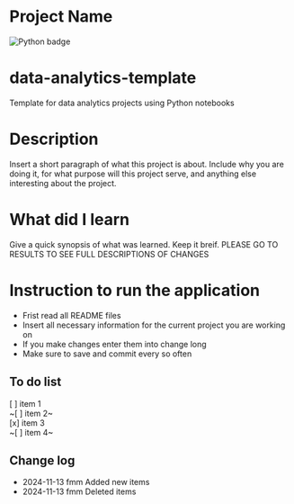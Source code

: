 # Project Name

![Python badge](https://img.shields.io/badge/Python-3776AB?style=for-the-badge&logo=python&logoColor=white)

# data-analytics-template

Template for data analytics projects using Python notebooks

# Description

Insert a short paragraph of what this project is about. Include why you are doing it, for what purpose will this project serve, and anything else interesting about the project.

# What did I learn

Give a quick synopsis of what was learned. Keep it breif. PLEASE GO TO RESULTS TO SEE FULL DESCRIPTIONS OF CHANGES

# Instruction to run the application

- Frist read all README files
- Insert all necessary information for the current project you are working on
- If you make changes enter them into change long
- Make sure to save and commit every so often

## To do list

[ ] item 1  
~[ ] item 2~  
[x] item 3  
~[ ] item 4~

## Change log

- 2024-11-13 fmm Added new items
- 2024-11-13 fmm Deleted items
